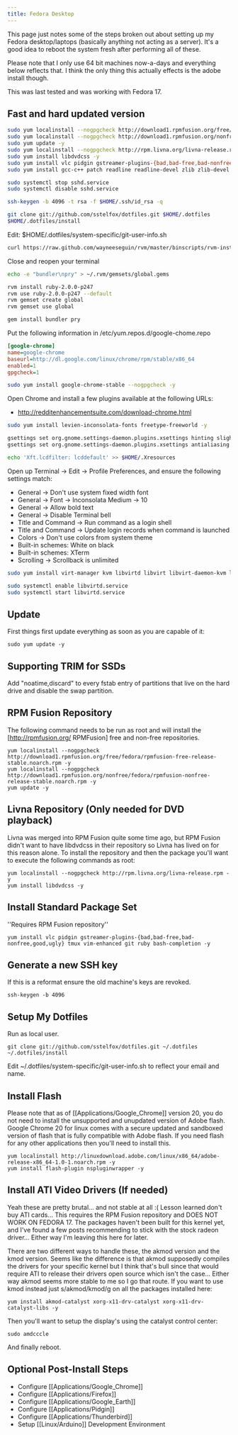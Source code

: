 ```yaml
---
title: Fedora Desktop
---
```


This page just notes some of the steps broken out about setting up my Fedora
desktop/laptops (basically anything not acting as a server). It's a good idea
to reboot the system fresh after performing all of these.

Please note that I only use 64 bit machines now-a-days and everything below
reflects that. I think the only thing this actually effects is the adobe
install though.

This was last tested and was working with Fedora 17.

## Fast and hard updated version

```sh
sudo yum localinstall --nogpgcheck http://download1.rpmfusion.org/free/fedora/rpmfusion-free-release-stable.noarch.rpm -y
sudo yum localinstall --nogpgcheck http://download1.rpmfusion.org/nonfree/fedora/rpmfusion-nonfree-release-stable.noarch.rpm -y
sudo yum update -y
sudo yum localinstall --nogpgcheck http://rpm.livna.org/livna-release.rpm -y
sudo yum install libdvdcss -y
sudo yum install vlc pidgin gstreamer-plugins-{bad,bad-free,bad-nonfree,good,ugly} tmux vim-enhanced git ruby bash-completion -y
sudo yum install gcc-c++ patch readline readline-devel zlib zlib-devel libyaml-devel libffi-devel openssl-devel make bzip2 autoconf automake libtool bison libxml2 libxml2-devel sqlite sqlite-devel libxslt libxslt-devel -y

sudo systemctl stop sshd.service
sudo systemctl disable sshd.service

ssh-keygen -b 4096 -t rsa -f $HOME/.ssh/id_rsa -q

git clone git://github.com/sstelfox/dotfiles.git $HOME/.dotfiles
$HOME/.dotfiles/install
```

Edit: $HOME/.dotfiles/system-specific/git-user-info.sh

```sh
curl https://raw.github.com/wayneeseguin/rvm/master/binscripts/rvm-installer | bash -s stable
```

Close and reopen your terminal

```sh
echo -e "bundler\npry" > ~/.rvm/gemsets/global.gems

rvm install ruby-2.0.0-p247
rvm use ruby-2.0.0-p247 --default
rvm gemset create global
rvm gemset use global

gem install bundler pry
```

Put the following information in /etc/yum.repos.d/google-chome.repo

```ini
[google-chrome]
name=google-chrome
baseurl=http://dl.google.com/linux/chrome/rpm/stable/x86_64
enabled=1
gpgcheck=1
```

```sh
sudo yum install google-chrome-stable --nogpgcheck -y
```

Open Chrome and install a few plugins available at the following URLs:

* http://redditenhancementsuite.com/download-chrome.html

```sh
sudo yum install levien-inconsolata-fonts freetype-freeworld -y

gsettings set org.gnome.settings-daemon.plugins.xsettings hinting slight
gsettings set org.gnome.settings-daemon.plugins.xsettings antialiasing rgba

echo 'Xft.lcdfilter: lcddefault' >> $HOME/.Xresources
```

Open up Terminal -> Edit -> Profile Preferences, and ensure the following
settings match:

* General -> Don't use system fixed width font
* General -> Font -> Inconsolata Medium -> 10
* General -> Allow bold text
* General -> Disable Terminal bell
* Title and Command -> Run command as a login shell
* Title and Command -> Update login records when command is launched
* Colors -> Don't use colors from system theme
* Built-in schemes: White on black
* Built-in schemes: XTerm
* Scrolling -> Scrollback is unlimited

```sh
sudo yum install virt-manager kvm libvirtd libvirt libvirt-daemon-kvm libvirt-daemon-lxc libvirt-daemon-qemu libvirt-sandbox -y

sudo systemctl enable libvirtd.service
sudo systemctl start libvirtd.service
```


## Update

First things first update everything as soon as you are capable of it:

```
sudo yum update -y
```

## Supporting TRIM for SSDs

Add "noatime,discard" to every fstab entry of partitions that live on the hard
drive and disable the swap partition.

## RPM Fusion Repository

The following command needs to be run as root and will install the
[http://rpmfusion.org/ RPMFusion] free and non-free repositories. 

```
yum localinstall --nogpgcheck http://download1.rpmfusion.org/free/fedora/rpmfusion-free-release-stable.noarch.rpm -y
yum localinstall --nogpgcheck http://download1.rpmfusion.org/nonfree/fedora/rpmfusion-nonfree-release-stable.noarch.rpm -y
yum update -y
```

## Livna Repository (Only needed for DVD playback)

Livna was merged into RPM Fusion quite some time ago, but RPM Fusion didn't
want to have libdvdcss in their repository so Livna has lived on for this
reason alone. To install the repository and then the package you'll want to
execute the following commands as root:

```
yum localinstall --nogpgcheck http://rpm.livna.org/livna-release.rpm -y
yum install libdvdcss -y
```

## Install Standard Package Set ##

''Requires RPM Fusion repository''

```
yum install vlc pidgin gstreamer-plugins-{bad,bad-free,bad-nonfree,good,ugly} tmux vim-enhanced git ruby bash-completion -y
```

## Generate a new SSH key ##

If this is a reformat ensure the old machine's keys are revoked.

```
ssh-keygen -b 4096
```

## Setup My Dotfiles ##

Run as local user.

```
git clone git://github.com/sstelfox/dotfiles.git ~/.dotfiles
~/.dotfiles/install
```

Edit ~/.dotfiles/system-specific/git-user-info.sh to reflect your email and
name.

## Install Flash

Please note that as of [[Applications/Google_Chrome]] version 20, you do not
need to install the unsupported and unupdated version of Adobe flash. Google
Chrome 20 for linux comes with a secure updated and sandboxed version of flash
that is fully compatible with Adobe flash. If you need flash for any other
applications then you'll need to install this.

```
yum localinstall http://linuxdownload.adobe.com/linux/x86_64/adobe-release-x86_64-1.0-1.noarch.rpm -y
yum install flash-plugin nspluginwrapper -y
```

## Install ATI Video Drivers (If needed)

Yeah these are pretty brutal... and not stable at all :( Lesson learned don't
buy ATI cards... This requires the RPM Fusion repository and DOES NOT WORK ON
FEDORA 17. The packages haven't been built for this kernel yet, and I've found
a few posts recommending to stick with the stock radeon driver... Either way
I'm leaving this here for later.

There are two different ways to handle these, the akmod version and the kmod
version. Seems like the difference is that akmod supposedly compiles the
drivers for your specific kernel but I think that's bull since that would
require ATI to release their drivers open source which isn't the case... Either
way akmod seems more stable to me so I go that route. If you want to use kmod
instead just s/akmod/kmod/g on all the packages installed here:

```
yum install akmod-catalyst xorg-x11-drv-catalyst xorg-x11-drv-catalyst-libs -y
```

Then you'll want to setup the display's using the catalyst control center:

```
sudo amdcccle
```

And finally reboot.

## Optional Post-Install Steps

* Configure [[Applications/Google_Chrome]]
* Configure [[Applications/Firefox]]
* Configure [[Applications/Google_Earth]]
* Configure [[Applications/Pidgin]]
* Configure [[Applications/Thunderbird]]
* Setup [[Linux/Arduino]] Development Environment

